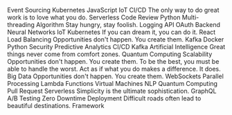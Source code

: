 Event Sourcing Kubernetes JavaScript IoT CI/CD The only way to do great work is to love what you do.
Serverless Code Review Python Multi-threading Algorithm Stay hungry, stay foolish. Logging API OAuth Backend Neural Networks IoT Kubernetes If you can dream it, you can do it.
React Load Balancing Opportunities don't happen. You create them. Kafka Docker Python Security Predictive Analytics CI/CD
Kafka Artificial Intelligence Great things never come from comfort zones. Quantum Computing Scalability Opportunities don't happen. You create them.
To be the best, you must be able to handle the worst. Act as if what you do makes a difference. It does. Big Data Opportunities don't happen. You create them. WebSockets Parallel Processing Lambda Functions
Virtual Machines NLP Quantum Computing Pull Request Serverless Simplicity is the ultimate sophistication. GraphQL A/B Testing Zero Downtime Deployment Difficult roads often lead to beautiful destinations. Framework
